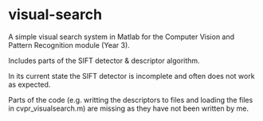 # visual-search

A simple visual search system in Matlab for the Computer Vision and Pattern Recognition module (Year 3). 

Includes parts of the SIFT detector &amp; descriptor algorithm.

In its current state the SIFT detector is incomplete and often does not work as expected.

Parts of the code (e.g. writting the descriptors to files and loading the files in cvpr_visualsearch.m) are missing as they have not been written by me.

